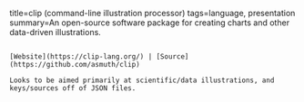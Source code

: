 title=clip (command-line illustration processor)
tags=language, presentation
summary=An open-source software package for creating charts and other data-driven illustrations.
~~~~~~

[Website](https://clip-lang.org/) | [Source](https://github.com/asmuth/clip)

Looks to be aimed primarily at scientific/data illustrations, and keys/sources off of JSON files.
